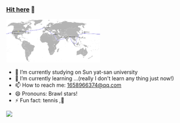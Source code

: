 ### [Hit here](https://github.com/Monaco12138) 👋


<img src="https://github.com/Monaco12138/Monaco12138/blob/main/test.png" width="50%">

- 🔭 I’m currently studying on Sun yat-san university
- 🌱 I’m currently learning ...(really I don't learn any thing just now!)
- 📫 How to reach me: 1658966374@qq.com
- 😄 Pronouns: Brawl stars!
- ⚡ Fun fact: tennis ,🎾


![](https://github-readme-stats.vercel.app/api?username=Monaco12138)
